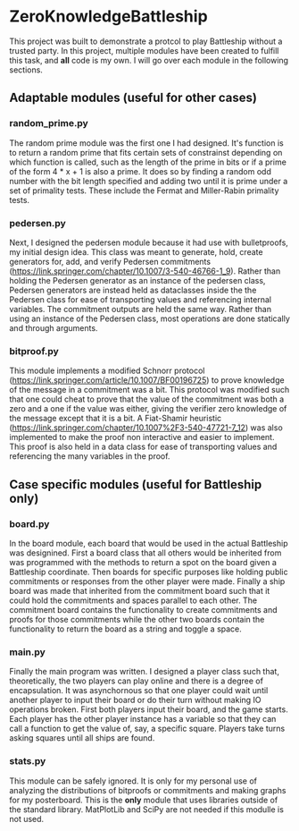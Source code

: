 # ZeroKnowledgeBattleship
This project was built to demonstrate a protcol to play Battleship without a trusted party. In this project, multiple modules have been created to fulfill this task, and **all** code is my own. I will go over each module in the following sections. 

## Adaptable modules (useful for other cases)

### random_prime.py
The random prime module was the first one I had designed. It's function is to return a random prime that fits certain sets of constrainst depending on which function is called, such as the length of the prime in bits or if a prime of the form 4 * x + 1 is also a prime. It does so by finding a random odd number with the bit length specified and adding two until it is prime under a set of primality tests. These include the Fermat and Miller-Rabin primality tests.

### pedersen.py
Next, I designed the pedersen module because it had use with bulletproofs, my initial design idea. This class was meant to generate, hold, create generators for, add, and verify Pedersen commitments (https://link.springer.com/chapter/10.1007/3-540-46766-1_9). Rather than holding the Pedersen generator as an instance of the pedersen class, Pedersen generators are instead held as dataclasses inside the the Pedersen class for ease of transporting values and referencing internal variables. The commitment outputs are held the same way. Rather than using an instance of the Pedersen class, most operations are done statically and through arguments.

### bitproof.py
This module implements a modified Schnorr protocol (https://link.springer.com/article/10.1007/BF00196725) to prove knowledge of the message in a commitment was a bit. This protocol was modified such that one could cheat to prove that the value of the commitment was both a zero and a one if the value was either, giving the verifier zero knowledge of the message except that it is a bit. A Fiat-Shamir heuristic (https://link.springer.com/chapter/10.1007%2F3-540-47721-7_12) was also implemented to make the proof non interactive and easier to implement. This proof is also held in a data class for ease of transporting values and referencing the many variables in the proof.

## Case specific modules (useful for Battleship only)

### board.py
In the board module, each board that would be used in the actual Battleship was designined. First a board class that all others would be inherited from was programmed with the methods to return a spot on the board given a Battleship coordinate. Then boards for specific purposes like holding public commitments or responses from the other player were made. Finally a ship board was made that inherited from the commitment board such that it could hold the commitments and spaces parallel to each other. The commitment board contains the functionality to create commitments and proofs for those commitments while the other two boards contain the functionality to return the board as a string and toggle a space.

### __main__.py
Finally the main program was written. I designed a player class such that, theoretically, the two players can play online and there is a degree of encapsulation. It was asynchornous so that one player could wait until another player to input their board or do their turn without making IO operations broken. First both players input their board, and the game starts. Each player has the other player instance has a variable so that they can call a function to get the value of, say, a specific square. Players take turns asking squares until all ships are found.

### stats.py
This module can be safely ignored. It is only for my personal use of analyzing the distributions of bitproofs or commitments and making graphs for my posterboard. This is the **only** module that uses libraries outside of the standard library. MatPlotLib and SciPy are not needed if this modulle is not used.
